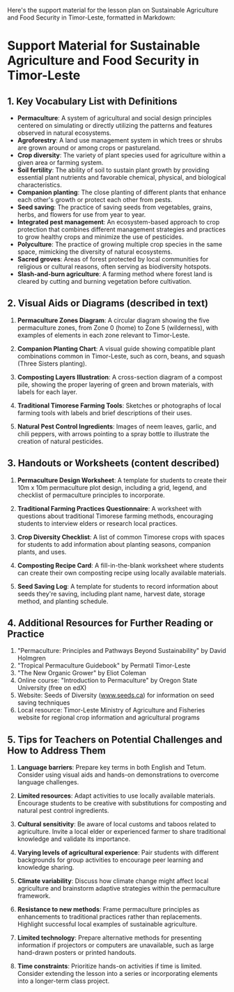 Here's the support material for the lesson plan on Sustainable Agriculture and Food Security in Timor-Leste, formatted in Markdown:

# Support Material for Sustainable Agriculture and Food Security in Timor-Leste

## 1. Key Vocabulary List with Definitions

- **Permaculture**: A system of agricultural and social design principles centered on simulating or directly utilizing the patterns and features observed in natural ecosystems.
- **Agroforestry**: A land use management system in which trees or shrubs are grown around or among crops or pastureland.
- **Crop diversity**: The variety of plant species used for agriculture within a given area or farming system.
- **Soil fertility**: The ability of soil to sustain plant growth by providing essential plant nutrients and favorable chemical, physical, and biological characteristics.
- **Companion planting**: The close planting of different plants that enhance each other's growth or protect each other from pests.
- **Seed saving**: The practice of saving seeds from vegetables, grains, herbs, and flowers for use from year to year.
- **Integrated pest management**: An ecosystem-based approach to crop protection that combines different management strategies and practices to grow healthy crops and minimize the use of pesticides.
- **Polyculture**: The practice of growing multiple crop species in the same space, mimicking the diversity of natural ecosystems.
- **Sacred groves**: Areas of forest protected by local communities for religious or cultural reasons, often serving as biodiversity hotspots.
- **Slash-and-burn agriculture**: A farming method where forest land is cleared by cutting and burning vegetation before cultivation.

## 2. Visual Aids or Diagrams (described in text)

1. **Permaculture Zones Diagram**: A circular diagram showing the five permaculture zones, from Zone 0 (home) to Zone 5 (wilderness), with examples of elements in each zone relevant to Timor-Leste.

2. **Companion Planting Chart**: A visual guide showing compatible plant combinations common in Timor-Leste, such as corn, beans, and squash (Three Sisters planting).

3. **Composting Layers Illustration**: A cross-section diagram of a compost pile, showing the proper layering of green and brown materials, with labels for each layer.

4. **Traditional Timorese Farming Tools**: Sketches or photographs of local farming tools with labels and brief descriptions of their uses.

5. **Natural Pest Control Ingredients**: Images of neem leaves, garlic, and chili peppers, with arrows pointing to a spray bottle to illustrate the creation of natural pesticides.

## 3. Handouts or Worksheets (content described)

1. **Permaculture Design Worksheet**: A template for students to create their 10m x 10m permaculture plot design, including a grid, legend, and checklist of permaculture principles to incorporate.

2. **Traditional Farming Practices Questionnaire**: A worksheet with questions about traditional Timorese farming methods, encouraging students to interview elders or research local practices.

3. **Crop Diversity Checklist**: A list of common Timorese crops with spaces for students to add information about planting seasons, companion plants, and uses.

4. **Composting Recipe Card**: A fill-in-the-blank worksheet where students can create their own composting recipe using locally available materials.

5. **Seed Saving Log**: A template for students to record information about seeds they're saving, including plant name, harvest date, storage method, and planting schedule.

## 4. Additional Resources for Further Reading or Practice

1. "Permaculture: Principles and Pathways Beyond Sustainability" by David Holmgren
2. "Tropical Permaculture Guidebook" by Permatil Timor-Leste
3. "The New Organic Grower" by Eliot Coleman
4. Online course: "Introduction to Permaculture" by Oregon State University (free on edX)
5. Website: Seeds of Diversity (www.seeds.ca) for information on seed saving techniques
6. Local resource: Timor-Leste Ministry of Agriculture and Fisheries website for regional crop information and agricultural programs

## 5. Tips for Teachers on Potential Challenges and How to Address Them

1. **Language barriers**: Prepare key terms in both English and Tetum. Consider using visual aids and hands-on demonstrations to overcome language challenges.

2. **Limited resources**: Adapt activities to use locally available materials. Encourage students to be creative with substitutions for composting and natural pest control ingredients.

3. **Cultural sensitivity**: Be aware of local customs and taboos related to agriculture. Invite a local elder or experienced farmer to share traditional knowledge and validate its importance.

4. **Varying levels of agricultural experience**: Pair students with different backgrounds for group activities to encourage peer learning and knowledge sharing.

5. **Climate variability**: Discuss how climate change might affect local agriculture and brainstorm adaptive strategies within the permaculture framework.

6. **Resistance to new methods**: Frame permaculture principles as enhancements to traditional practices rather than replacements. Highlight successful local examples of sustainable agriculture.

7. **Limited technology**: Prepare alternative methods for presenting information if projectors or computers are unavailable, such as large hand-drawn posters or printed handouts.

8. **Time constraints**: Prioritize hands-on activities if time is limited. Consider extending the lesson into a series or incorporating elements into a longer-term class project.